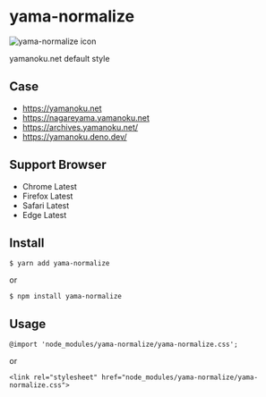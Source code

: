 # yama-normalize

![yama-normalize icon](https://yama-normalize.netlify.app/Icon.svg)

yamanoku.net default style

## Case
- https://yamanoku.net
- https://nagareyama.yamanoku.net
- https://archives.yamanoku.net/
- https://yamanoku.deno.dev/

## Support Browser
- Chrome Latest
- Firefox Latest
- Safari Latest
- Edge Latest

## Install

```
$ yarn add yama-normalize
```

or

```
$ npm install yama-normalize
```

## Usage

```
@import 'node_modules/yama-normalize/yama-normalize.css';
```

or

```
<link rel="stylesheet" href="node_modules/yama-normalize/yama-normalize.css">
```
